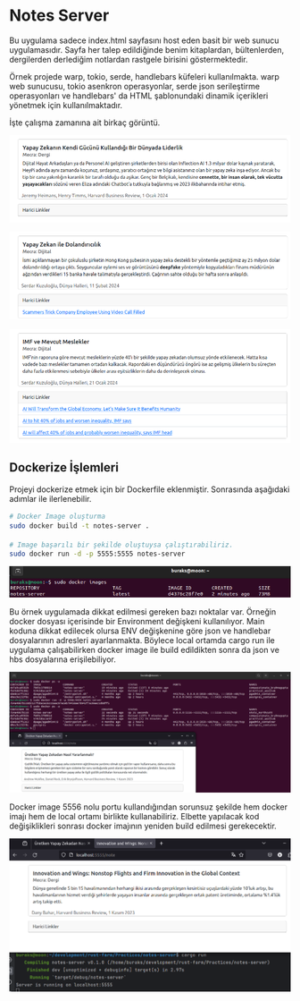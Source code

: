 # Notes Server

Bu uygulama sadece index.html sayfasını host eden basit bir web sunucu uygulamasıdır. Sayfa her talep edildiğinde benim kitaplardan, bültenlerden, dergilerden derlediğim notlardan rastgele birisini göstermektedir. 

Örnek projede warp, tokio, serde, handlebars küfeleri kullanılmakta. warp web sunucusu, tokio asenkron operasyonlar, serde json serileştirme operasyonları ve handlebars' da HTML şablonundaki dinamik içerikleri yönetmek için kullanılmaktadır.

İşte çalışma zamanına ait birkaç görüntü.

![Çalışma zamanı - 1](../images/notes_server_01.png)

![Çalışma zamanı - 2](../images/notes_server_02.png)

![Çalışma zamanı - 3](../images/notes_server_03.png)

## Dockerize İşlemleri

Projeyi dockerize etmek için bir Dockerfile eklenmiştir. Sonrasında aşağıdaki adımlar ile ilerlenebilir.

```bash
# Docker Image oluşturma
sudo docker build -t notes-server .

# Image başarılı bir şekilde oluştuysa çalıştırabiliriz.
sudo docker run -d -p 5555:5555 notes-server
```

![Docker Image görüntüsü](../images/notes_server_04.png)

Bu örnek uygulamada dikkat edilmesi gereken bazı noktalar var. Örneğin docker dosyası içerisinde bir Environment değişkeni kullanılıyor. Main koduna dikkat edilecek olursa ENV değişkenine göre json ve handlebar dosyalarının adresleri ayarlanmakta. Böylece local ortamda cargo run ile uygulama çalışabilirken docker image ile build edildikten sonra da json ve hbs dosyalarına erişilebiliyor.

![Docker Image çalışma zamanı](../images/notes_server_05.png)

Docker image 5556 nolu portu kullandığından sorunsuz şekilde hem docker imajı hem de local ortamı birlikte kullanabiliriz. Elbette yapılacak kod değişiklikleri sonrası docker imajının yeniden build edilmesi gerekecektir.

![Local çalışma zamanı görüntüsü](../images/notes_server_06.png)